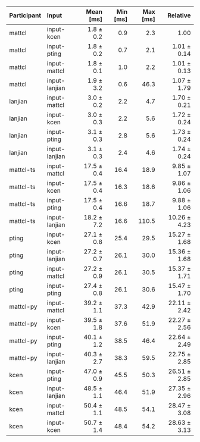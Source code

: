 | Participant | Input | Mean [ms] | Min [ms] | Max [ms] | Relative |
|:---|:---|---:|---:|---:|---:|
| mattcl | input-kcen | 1.8 ± 0.2 | 0.9 | 2.3 | 1.00 |
| mattcl | input-pting | 1.8 ± 0.2 | 0.7 | 2.1 | 1.01 ± 0.14 |
| mattcl | input-mattcl | 1.8 ± 0.1 | 1.0 | 2.2 | 1.01 ± 0.13 |
| mattcl | input-lanjian | 1.9 ± 3.2 | 0.6 | 46.3 | 1.07 ± 1.79 |
| lanjian | input-mattcl | 3.0 ± 0.2 | 2.2 | 4.7 | 1.70 ± 0.21 |
| lanjian | input-kcen | 3.0 ± 0.3 | 2.2 | 5.6 | 1.72 ± 0.24 |
| lanjian | input-pting | 3.1 ± 0.3 | 2.8 | 5.6 | 1.73 ± 0.24 |
| lanjian | input-lanjian | 3.1 ± 0.3 | 2.4 | 4.6 | 1.74 ± 0.24 |
| mattcl-ts | input-mattcl | 17.5 ± 0.4 | 16.4 | 18.9 | 9.85 ± 1.07 |
| mattcl-ts | input-kcen | 17.5 ± 0.4 | 16.3 | 18.6 | 9.86 ± 1.06 |
| mattcl-ts | input-pting | 17.5 ± 0.4 | 16.6 | 18.7 | 9.88 ± 1.06 |
| mattcl-ts | input-lanjian | 18.2 ± 7.2 | 16.6 | 110.5 | 10.26 ± 4.23 |
| pting | input-kcen | 27.1 ± 0.8 | 25.4 | 29.5 | 15.27 ± 1.68 |
| pting | input-lanjian | 27.2 ± 0.7 | 26.1 | 30.0 | 15.36 ± 1.68 |
| pting | input-mattcl | 27.2 ± 0.9 | 26.1 | 30.5 | 15.37 ± 1.71 |
| pting | input-pting | 27.4 ± 0.8 | 26.1 | 30.6 | 15.47 ± 1.70 |
| mattcl-py | input-mattcl | 39.2 ± 1.1 | 37.3 | 42.9 | 22.11 ± 2.42 |
| mattcl-py | input-kcen | 39.5 ± 1.8 | 37.6 | 51.9 | 22.27 ± 2.56 |
| mattcl-py | input-pting | 40.1 ± 1.2 | 38.5 | 46.4 | 22.64 ± 2.49 |
| mattcl-py | input-lanjian | 40.3 ± 2.7 | 38.3 | 59.5 | 22.75 ± 2.85 |
| kcen | input-pting | 47.0 ± 0.9 | 45.5 | 50.3 | 26.51 ± 2.85 |
| kcen | input-lanjian | 48.5 ± 1.1 | 46.4 | 51.9 | 27.35 ± 2.96 |
| kcen | input-mattcl | 50.4 ± 1.1 | 48.5 | 54.1 | 28.47 ± 3.08 |
| kcen | input-kcen | 50.7 ± 1.4 | 48.4 | 54.2 | 28.63 ± 3.13 |
